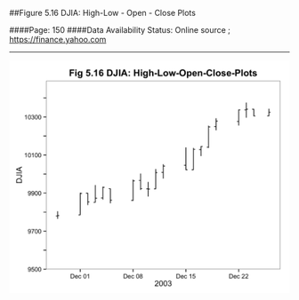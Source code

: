 ##Figure 5.16 DJIA: High-Low - Open - Close Plots

####Page: 150
####Data Availability Status: Online source ; https://finance.yahoo.com
***
![`DJIA: High-Low - Open - Close Plots`](fig05-16_djia-high-low-open-close-plots.png)



